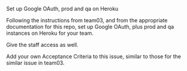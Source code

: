 Set up Google OAuth, prod and qa on Heroku

Following the instructions from team03, and from the appropriate documentation for this repo, set up Google OAuth, plus prod and qa instances on Heroku for your team.

Give the staff access as well.

Add your own Acceptance Criteria to this issue, similar to those for the similar issue in team03.